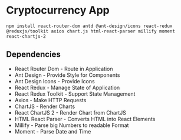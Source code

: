 # Cryptocurrency App
```shell
npm install react-router-dom antd @ant-design/icons react-redux @reduxjs/toolkit axios chart.js html-react-parser millify moment react-chartjs-2
```
## Dependencies
* React Router Dom - Route in Application
* Ant Design - Provide Style for Components
* Ant Design Icons - Provide Icons
* React Redux - Manage State of Application
* React Redux Toolkit - Support State Management  
* Axios - Make HTTP Requests
* ChartJS - Render Charts
* React ChartJS 2 - Render Chart from ChartJS
* HTML React Parser - Converts HTML into React Elements
* Millify - Parse big Numbers to readable Format
* Moment - Parse Date and Time